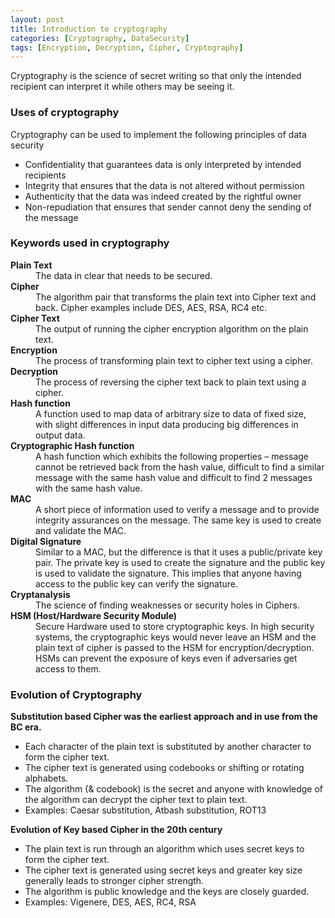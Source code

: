 ```yaml
---
layout: post
title: Introduction to cryptography
categories: [Cryptography, DataSecurity]
tags: [Encryption, Decryption, Cipher, Cryptography]
---
```


Cryptography is the science of secret writing so that only the intended recipient can interpret it while others may be seeing it.

### Uses of cryptography

Cryptography can be used to implement the following principles of data security

- Confidentiality that guarantees data is only interpreted by intended recipients
- Integrity that ensures that the data is not altered without permission
- Authenticity that the data was indeed created by the rightful owner
- Non-repudiation that ensures that sender cannot deny the sending of the message

### Keywords used in cryptography


<dl>
  <dt><strong>Plain Text</strong></dt>
  <dd>The data in clear that needs to be secured.</dd>
 
  <dt><strong>Cipher</strong></dt>
  <dd>The algorithm pair that transforms the plain text into Cipher text and back. Cipher examples include DES, AES, RSA, RC4 etc.</dd>

  <dt><strong>Cipher Text</strong></dt>
  <dd>The output of running the cipher encryption algorithm on the plain text.</dd>

  <dt><strong>Encryption</strong></dt>
  <dd>The process of transforming plain text to cipher text using a cipher.</dd>

  <dt><strong>Decryption</strong></dt>
  <dd>The process of reversing the cipher text back to plain text using a cipher.</dd>

  <dt><strong>Hash function</strong></dt>
  <dd>A function used to map data of arbitrary size to data of fixed size, with slight differences in input data producing big differences in output data.</dd>

  <dt><strong>Cryptographic Hash function</strong></dt>
  <dd>A hash function which exhibits the following properties – message cannot be retrieved back from the hash value, difficult to find a similar message with the same hash value and difficult to find 2 messages with the same hash value.</dd>

  <dt><strong>MAC</strong></dt>
  <dd>A short piece of information used to verify a message and to provide integrity assurances on the message. The same key is used to create and validate the MAC.</dd>

  <dt><strong>Digital Signature</strong></dt>
  <dd>Similar to a MAC, but the difference is that it uses a public/private key pair. The private key is used to create the signature and the public key is used to validate the signature. This implies that anyone having access to the public key can verify the signature.</dd>

  <dt><strong>Cryptanalysis</strong></dt>
  <dd>The science of finding weaknesses or security holes in Ciphers.</dd>

  <dt><strong>HSM (Host/Hardware Security Module)</strong></dt>
  <dd>Secure Hardware used to store cryptographic keys. In high security systems, the cryptographic keys would never leave an HSM and the plain text of cipher is passed to the HSM for encryption/decryption. HSMs can prevent the exposure of keys even if adversaries get access to them.</dd>

</dl>

### Evolution of Cryptography

**Substitution based Cipher was the earliest approach and in use from the BC era.**

- Each character of the plain text is substituted by another character to form the cipher text. 
- The cipher  text is generated using codebooks or shifting or rotating alphabets. 
- The algorithm (& codebook) is the secret and anyone with knowledge of the algorithm can decrypt the cipher text to plain text. 
- Examples: Caesar substitution, Atbash substitution, ROT13

**Evolution of Key based Cipher in the 20th century**

- The plain text is run through an algorithm which uses secret keys to form the cipher text. 
- The cipher text is generated using secret keys and greater key size generally leads to stronger cipher strength. 
- The algorithm is public knowledge and the keys are closely guarded.
- Examples: Vigenere, DES, AES, RC4, RSA 